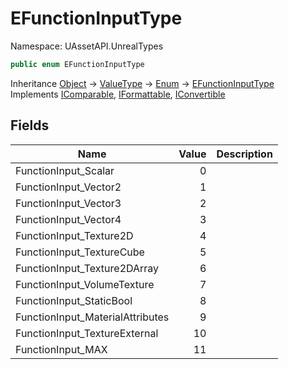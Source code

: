# EFunctionInputType

Namespace: UAssetAPI.UnrealTypes

```csharp
public enum EFunctionInputType
```

Inheritance [Object](https://docs.microsoft.com/en-us/dotnet/api/system.object) → [ValueType](https://docs.microsoft.com/en-us/dotnet/api/system.valuetype) → [Enum](https://docs.microsoft.com/en-us/dotnet/api/system.enum) → [EFunctionInputType](./uassetapi.unrealtypes.efunctioninputtype.md)<br>
Implements [IComparable](https://docs.microsoft.com/en-us/dotnet/api/system.icomparable), [IFormattable](https://docs.microsoft.com/en-us/dotnet/api/system.iformattable), [IConvertible](https://docs.microsoft.com/en-us/dotnet/api/system.iconvertible)

## Fields

| Name | Value | Description |
| --- | --: | --- |
| FunctionInput_Scalar | 0 |  |
| FunctionInput_Vector2 | 1 |  |
| FunctionInput_Vector3 | 2 |  |
| FunctionInput_Vector4 | 3 |  |
| FunctionInput_Texture2D | 4 |  |
| FunctionInput_TextureCube | 5 |  |
| FunctionInput_Texture2DArray | 6 |  |
| FunctionInput_VolumeTexture | 7 |  |
| FunctionInput_StaticBool | 8 |  |
| FunctionInput_MaterialAttributes | 9 |  |
| FunctionInput_TextureExternal | 10 |  |
| FunctionInput_MAX | 11 |  |
